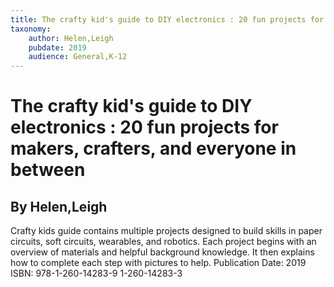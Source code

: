 ```yaml
---
title: The crafty kid's guide to DIY electronics : 20 fun projects for makers, crafters, and everyone in between
taxonomy:
	author: Helen,Leigh
	pubdate: 2019
	audience: General,K-12
---
```

# The crafty kid's guide to DIY electronics : 20 fun projects for makers, crafters, and everyone in between
## By Helen,Leigh

Crafty kids guide contains multiple projects designed to build skills in paper circuits, soft circuits, wearables, and robotics.  Each project begins with an overview of materials and helpful background knowledge.  It then explains how to complete each step with pictures to help.
Publication Date: 2019
ISBN: 978-1-260-14283-9 1-260-14283-3